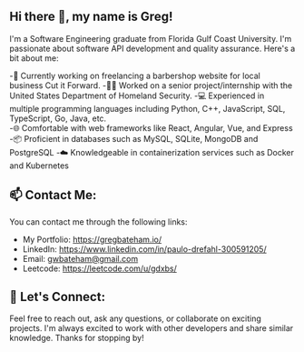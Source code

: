 ## Hi there 👋, my name is Greg!

I'm a Software Engineering graduate from Florida Gulf Coast University. I'm passionate about software API development and quality assurance. Here's a bit about me:

-🔭 Currently working on freelancing a barbershop website for local business Cut it Forward.
-👨‍🏫 Worked on a senior project/internship with the United States Department of Homeland Security. 
-💻 Experienced in multiple programming languages including Python, C++, JavaScript, SQL, TypeScript, Go, Java, etc.  
-🌐 Comfortable with web frameworks like React, Angular, Vue, and Express  
-📦 Proficient in databases such as MySQL, SQLite, MongoDB and PostgreSQL
-☁️ Knowledgeable in containerization services such as Docker and Kubernetes 

## 📫 Contact Me:
You can contact me through the following links:

- My Portfolio: https://gregbateham.io/
- LinkedIn: https://www.linkedin.com/in/paulo-drefahl-300591205/
- Email: gwbateham@gmail.com
- Leetcode: https://leetcode.com/u/gdxbs/

## 💬 Let's Connect:

Feel free to reach out, ask any questions, or collaborate on exciting projects. I'm always excited to work with other developers and share similar knowledge.
Thanks for stopping by! 
